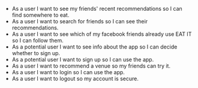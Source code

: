 - As a user I want to see my friends' recent recommendations so I can find somewhere to eat.
- As a user I want to search for friends so I can see their recommendations.
- As a user I want to see which of my facebook friends already use EAT IT so I can follow them.
- As a potential user I want to see info about the app so I can decide whether to sign up.
- As a potential user I want to sign up so I can use the app.
- As a user I want to recommend a venue so my friends can try it.
- As a user I want to login so I can use the app.
- As a user I want to logout so my account is secure.
